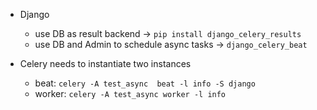- Django 
  - use DB as result backend -> `pip install django_celery_results`
  - use DB and Admin to schedule async tasks -> `django_celery_beat`

- Celery needs to instantiate two instances 
  - beat: `celery -A test_async  beat -l info -S django`
  - worker: `celery -A test_async worker -l info`
